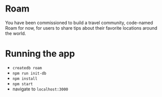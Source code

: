 # Roam
You have been commissioned to build a travel community, code-named Roam for now, for users to share tips about their favorite locations around the world.

# Running the app
- `createdb roam`
- `npm run init-db`
- `npm install`
- `npm start`
- navigate to `localhost:3000`
